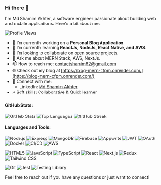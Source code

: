 ### Hi there 👋
I'm Md Shamim Akhter, a software engineer passionate about building web and mobile applications. Here's a bit about me:

![Profile Views](https://komarev.com/ghpvc/?username=techjmi&color=brightgreen)

- 🔭 I’m currently working on a **Personal Blog Application**.
- 🌱 I’m currently learning **ReactJs, NodeJs, React Native, and AWS**.
- 👯 I’m looking to collaborate on open source projects.
- 💬 Ask me about MERN Stack, AWS, NextJs.
- 📫 How to reach me: [contactshamim62@gmail.com](mailto:contactshamim62@gmail.com)
- 🌐 Check out my blog at [https://blog-mern-cfpm.onrender.com/](https://blog-mern-cfpm.onrender.com/)
- 🚀 Connect with me:
  - LinkedIn: [Md Shamim Akhter](https://www.linkedin.com/in/md-shamim-akhter-b12624193)
- ⚡ Soft skills: Collaborative & Quick learner

#### GitHub Stats:
![GitHub Stats](https://github-readme-stats.vercel.app/api?username=techjmi&show_icons=true&theme=radical)
![Top Languages](https://github-readme-stats.vercel.app/api/top-langs/?username=techjmi&layout=compact&theme=radical)
![GitHub Streak](https://github-readme-streak-stats.herokuapp.com/?user=techjmi&theme=radical)

#### Languages and Tools:
![Node.js](https://img.shields.io/badge/-Node.js-05122A?style=flat&logo=node.js)
![Express](https://img.shields.io/badge/-Express-05122A?style=flat&logo=express)
![MongoDB](https://img.shields.io/badge/-MongoDB-05122A?style=flat&logo=mongodb)
![Firebase](https://img.shields.io/badge/-Firebase-05122A?style=flat&logo=firebase)
![Appwrite](https://img.shields.io/badge/-Appwrite-05122A?style=flat&logo=appwrite)
![JWT](https://img.shields.io/badge/-JWT-05122A?style=flat&logo=jsonwebtokens)
![OAuth](https://img.shields.io/badge/-OAuth-05122A?style=flat&logo=oauth)
![Docker](https://img.shields.io/badge/-Docker-05122A?style=flat&logo=docker)
![CI/CD](https://img.shields.io/badge/-CI/CD-05122A?style=flat&logo=githubactions)
![AWS](https://img.shields.io/badge/-AWS-05122A?style=flat&logo=amazon-aws)

![HTML5](https://img.shields.io/badge/-HTML5-05122A?style=flat&logo=html5)
![JavaScript](https://img.shields.io/badge/-JavaScript-05122A?style=flat&logo=javascript)
![TypeScript](https://img.shields.io/badge/-TypeScript-05122A?style=flat&logo=typescript)
![React](https://img.shields.io/badge/-React-05122A?style=flat&logo=react)
![Next.js](https://img.shields.io/badge/-Next.js-05122A?style=flat&logo=nextdotjs)
![Redux](https://img.shields.io/badge/-Redux-05122A?style=flat&logo=redux)
![Tailwind CSS](https://img.shields.io/badge/-Tailwind_CSS-05122A?style=flat&logo=tailwind-css)

![Git](https://img.shields.io/badge/-Git-05122A?style=flat&logo=git)
![Jest](https://img.shields.io/badge/-Jest-05122A?style=flat&logo=jest)
![Testing Library](https://img.shields.io/badge/-Testing_Library-05122A?style=flat&logo=testing-library)


Feel free to reach out if you have any questions or just want to connect!
